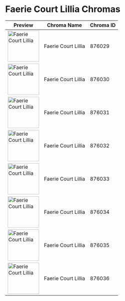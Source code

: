 # Faerie Court Lillia Chromas

| Preview | Chroma Name | Chroma ID |
|---|---|---|
| <img src='https://raw.communitydragon.org/latest/plugins/rcp-be-lol-game-data/global/default/v1/champion-chroma-images/876/876029.png' alt='Faerie Court Lillia' width='100'> | Faerie Court Lillia | 876029 |
| <img src='https://raw.communitydragon.org/latest/plugins/rcp-be-lol-game-data/global/default/v1/champion-chroma-images/876/876030.png' alt='Faerie Court Lillia' width='100'> | Faerie Court Lillia | 876030 |
| <img src='https://raw.communitydragon.org/latest/plugins/rcp-be-lol-game-data/global/default/v1/champion-chroma-images/876/876031.png' alt='Faerie Court Lillia' width='100'> | Faerie Court Lillia | 876031 |
| <img src='https://raw.communitydragon.org/latest/plugins/rcp-be-lol-game-data/global/default/v1/champion-chroma-images/876/876032.png' alt='Faerie Court Lillia' width='100'> | Faerie Court Lillia | 876032 |
| <img src='https://raw.communitydragon.org/latest/plugins/rcp-be-lol-game-data/global/default/v1/champion-chroma-images/876/876033.png' alt='Faerie Court Lillia' width='100'> | Faerie Court Lillia | 876033 |
| <img src='https://raw.communitydragon.org/latest/plugins/rcp-be-lol-game-data/global/default/v1/champion-chroma-images/876/876034.png' alt='Faerie Court Lillia' width='100'> | Faerie Court Lillia | 876034 |
| <img src='https://raw.communitydragon.org/latest/plugins/rcp-be-lol-game-data/global/default/v1/champion-chroma-images/876/876035.png' alt='Faerie Court Lillia' width='100'> | Faerie Court Lillia | 876035 |
| <img src='https://raw.communitydragon.org/latest/plugins/rcp-be-lol-game-data/global/default/v1/champion-chroma-images/876/876036.png' alt='Faerie Court Lillia' width='100'> | Faerie Court Lillia | 876036 |
